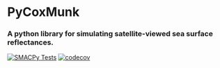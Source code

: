 # PyCoxMunk
### A python library for simulating satellite-viewed sea surface reflectances.

[![SMACPy Tests](https://github.com/simonrp84/PyCoxMunk/actions/workflows/python-app.yml/badge.svg)](https://github.com/simonrp84/PyCoxMunk/actions)
[![codecov](https://codecov.io/gh/simonrp84/PyCoxMunk/branch/main/graph/badge.svg?token=4GMLURHA5V)](https://codecov.io/gh/simonrp84/PyCoxMunk)
